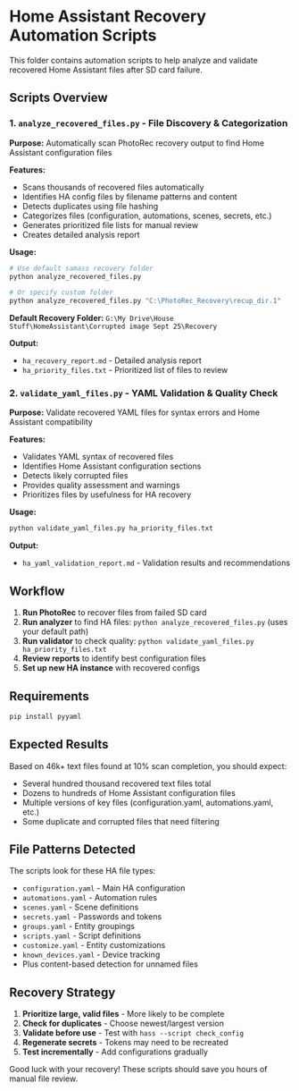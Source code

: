 # Home Assistant Recovery Automation Scripts

This folder contains automation scripts to help analyze and validate recovered Home Assistant files after SD card failure.

## Scripts Overview

### 1. `analyze_recovered_files.py` - File Discovery & Categorization
**Purpose:** Automatically scan PhotoRec recovery output to find Home Assistant configuration files

**Features:**
- Scans thousands of recovered files automatically
- Identifies HA config files by filename patterns and content
- Detects duplicates using file hashing
- Categorizes files (configuration, automations, scenes, secrets, etc.)
- Generates prioritized file lists for manual review
- Creates detailed analysis report

**Usage:**
```bash
# Use default samass recovery folder
python analyze_recovered_files.py

# Or specify custom folder
python analyze_recovered_files.py "C:\PhotoRec_Recovery\recup_dir.1"
```

**Default Recovery Folder:** `G:\My Drive\House Stuff\HomeAssistant\Corrupted image Sept 25\Recovery`

**Output:**
- `ha_recovery_report.md` - Detailed analysis report
- `ha_priority_files.txt` - Prioritized list of files to review

### 2. `validate_yaml_files.py` - YAML Validation & Quality Check
**Purpose:** Validate recovered YAML files for syntax errors and Home Assistant compatibility

**Features:**
- Validates YAML syntax of recovered files
- Identifies Home Assistant configuration sections
- Detects likely corrupted files
- Provides quality assessment and warnings
- Prioritizes files by usefulness for HA recovery

**Usage:**
```bash
python validate_yaml_files.py ha_priority_files.txt
```

**Output:**
- `ha_yaml_validation_report.md` - Validation results and recommendations

## Workflow

1. **Run PhotoRec** to recover files from failed SD card
2. **Run analyzer** to find HA files: `python analyze_recovered_files.py` (uses your default path)
3. **Run validator** to check quality: `python validate_yaml_files.py ha_priority_files.txt`
4. **Review reports** to identify best configuration files
5. **Set up new HA instance** with recovered configs

## Requirements

```bash
pip install pyyaml
```

## Expected Results

Based on 46k+ text files found at 10% scan completion, you should expect:
- Several hundred thousand recovered text files total
- Dozens to hundreds of Home Assistant configuration files
- Multiple versions of key files (configuration.yaml, automations.yaml, etc.)
- Some duplicate and corrupted files that need filtering

## File Patterns Detected

The scripts look for these HA file types:
- `configuration.yaml` - Main HA configuration
- `automations.yaml` - Automation rules  
- `scenes.yaml` - Scene definitions
- `secrets.yaml` - Passwords and tokens
- `groups.yaml` - Entity groupings
- `scripts.yaml` - Script definitions
- `customize.yaml` - Entity customizations
- `known_devices.yaml` - Device tracking
- Plus content-based detection for unnamed files

## Recovery Strategy

1. **Prioritize large, valid files** - More likely to be complete
2. **Check for duplicates** - Choose newest/largest version
3. **Validate before use** - Test with `hass --script check_config`
4. **Regenerate secrets** - Tokens may need to be recreated
5. **Test incrementally** - Add configurations gradually

Good luck with your recovery! These scripts should save you hours of manual file review.

